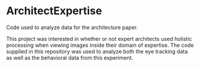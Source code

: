 # ArchitectExpertise
Code used to analyze data for the architecture paper.

This project was interested in whether or not expert architects used holistic processing when viewing images inside their domain of expertise.
The code supplied in this repository was used to analyze both the eye tracking data as well as the behavioral data from this experiment. 
